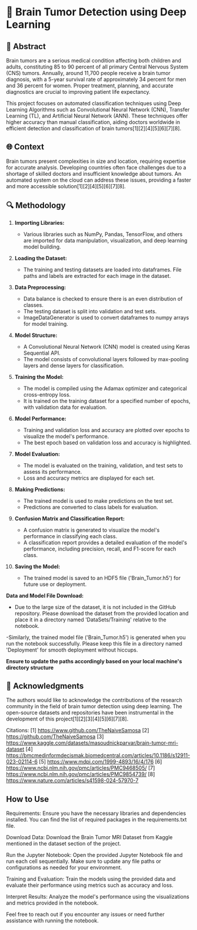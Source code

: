 # 🧠 Brain Tumor Detection using Deep Learning

## 📝 Abstract

Brain tumors are a serious medical condition affecting both children and adults, constituting 85 to 90 percent of all primary Central Nervous System (CNS) tumors. Annually, around 11,700 people receive a brain tumor diagnosis, with a 5-year survival rate of approximately 34 percent for men and 36 percent for women. Proper treatment, planning, and accurate diagnostics are crucial to improving patient life expectancy.

This project focuses on automated classification techniques using Deep Learning Algorithms such as Convolutional Neural Network (CNN), Transfer Learning (TL), and Artificial Neural Network (ANN). These techniques offer higher accuracy than manual classification, aiding doctors worldwide in efficient detection and classification of brain tumors[1][2][4][5][6][7][8].

## 🌐 Context

Brain tumors present complexities in size and location, requiring expertise for accurate analysis. Developing countries often face challenges due to a shortage of skilled doctors and insufficient knowledge about tumors. An automated system on the cloud can address these issues, providing a faster and more accessible solution[1][2][4][5][6][7][8].

## 🔍 Methodology

1. **Importing Libraries:**  
   - Various libraries such as NumPy, Pandas, TensorFlow, and others are imported for data manipulation, visualization, and deep learning model building.

2. **Loading the Dataset:**
   - The training and testing datasets are loaded into dataframes. File paths and labels are extracted for each image in the dataset.

3. **Data Preprocessing:**
   - Data balance is checked to ensure there is an even distribution of classes.
   - The testing dataset is split into validation and test sets.
   - ImageDataGenerator is used to convert dataframes to numpy arrays for model training.

4. **Model Structure:**
   - A Convolutional Neural Network (CNN) model is created using Keras Sequential API.
   - The model consists of convolutional layers followed by max-pooling layers and dense layers for classification.

5. **Training the Model:**
   - The model is compiled using the Adamax optimizer and categorical cross-entropy loss.
   - It is trained on the training dataset for a specified number of epochs, with validation data for evaluation.

6. **Model Performance:**
   - Training and validation loss and accuracy are plotted over epochs to visualize the model's performance.
   - The best epoch based on validation loss and accuracy is highlighted.

7. **Model Evaluation:**
   - The model is evaluated on the training, validation, and test sets to assess its performance.
   - Loss and accuracy metrics are displayed for each set.

8. **Making Predictions:**
   - The trained model is used to make predictions on the test set.
   - Predictions are converted to class labels for evaluation.

9. **Confusion Matrix and Classification Report:**
   - A confusion matrix is generated to visualize the model's performance in classifying each class.
   - A classification report provides a detailed evaluation of the model's performance, including precision, recall, and F1-score for each class.

10. **Saving the Model:**
    - The trained model is saved to an HDF5 file ('Brain_Tumor.h5') for future use or deployment.

**Data and Model File Download:**
- Due to the large size of the dataset, it is not included in the GitHub repository. Please download the dataset from the provided location and place it in a directory named 'DataSets/Training' relative to the notebook.

-Similarly, the trained model file ('Brain_Tumor.h5') is generated when you run the notebook successfully. Please keep this file in a directory named 'Deployment' for smooth deployment without hiccups.

**Ensure to update the paths accordingly based on your local machine's directory structure**

## 🙌 Acknowledgments

The authors would like to acknowledge the contributions of the research community in the field of brain tumor detection using deep learning. The open-source datasets and repositories have been instrumental in the development of this project[1][2][3][4][5][6][7][8].


Citations:
[1] https://www.github.com/TheNaiveSamosa
[2] https://github.com/TheNaiveSamosa
[3] https://www.kaggle.com/datasets/masoudnickparvar/brain-tumor-mri-dataset
[4] https://bmcmedinformdecismak.biomedcentral.com/articles/10.1186/s12911-023-02114-6
[5] https://www.mdpi.com/1999-4893/16/4/176
[6] https://www.ncbi.nlm.nih.gov/pmc/articles/PMC9468505/
[7] https://www.ncbi.nlm.nih.gov/pmc/articles/PMC9854739/
[8] https://www.nature.com/articles/s41598-024-57970-7


## How to Use
Requirements: Ensure you have the necessary libraries and dependencies installed. You can find the list of required packages in the requirements.txt file.

Download Data: Download the Brain Tumor MRI Dataset from Kaggle mentioned in the dataset section of the project.

Run the Jupyter Notebook: Open the provided Jupyter Notebook file and run each cell sequentially. Make sure to update any file paths or configurations as needed for your environment.

Training and Evaluation: Train the models using the provided data and evaluate their performance using metrics such as accuracy and loss.

Interpret Results: Analyze the model's performance using the visualizations and metrics provided in the notebook.

Feel free to reach out if you encounter any issues or need further assistance with running the notebook.

